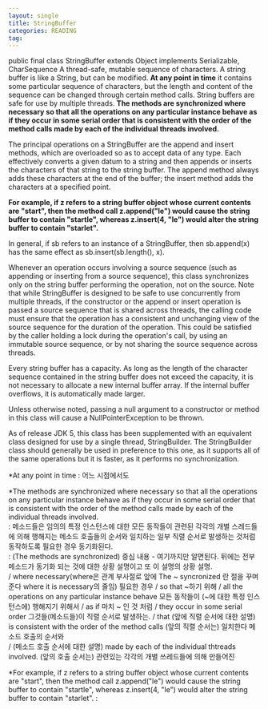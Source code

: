 ```yaml
---
layout: single
title: StringBuffer
categories: READING
tag: 
---
```


public final class StringBuffer
extends Object
implements Serializable, CharSequence
A thread-safe, mutable sequence of characters. A string buffer is like a String, but can be modified. __At any point in time__ it contains some particular sequence of characters, but the length and content of the sequence can be changed through certain method calls.
String buffers are safe for use by multiple threads. __The methods are synchronized where necessary so that all the operations on any particular instance behave as if they occur in some serial order that is consistent with the order of the method calls made by each of the individual threads involved.__

The principal operations on a StringBuffer are the append and insert methods, which are overloaded so as to accept data of any type. Each effectively converts a given datum to a string and then appends or inserts the characters of that string to the string buffer. The append method always adds these characters at the end of the buffer; the insert method adds the characters at a specified point.

__For example, if z refers to a string buffer object whose current contents are "start", then the method call z.append("le") would cause the string buffer to contain "startle", whereas z.insert(4, "le") would alter the string buffer to contain "starlet".__

In general, if sb refers to an instance of a StringBuffer, then sb.append(x) has the same effect as sb.insert(sb.length(), x).

Whenever an operation occurs involving a source sequence (such as appending or inserting from a source sequence), this class synchronizes only on the string buffer performing the operation, not on the source. Note that while StringBuffer is designed to be safe to use concurrently from multiple threads, if the constructor or the append or insert operation is passed a source sequence that is shared across threads, the calling code must ensure that the operation has a consistent and unchanging view of the source sequence for the duration of the operation. This could be satisfied by the caller holding a lock during the operation's call, by using an immutable source sequence, or by not sharing the source sequence across threads.

Every string buffer has a capacity. As long as the length of the character sequence contained in the string buffer does not exceed the capacity, it is not necessary to allocate a new internal buffer array. If the internal buffer overflows, it is automatically made larger.

Unless otherwise noted, passing a null argument to a constructor or method in this class will cause a NullPointerException to be thrown.

As of release JDK 5, this class has been supplemented with an equivalent class designed for use by a single thread, StringBuilder. The StringBuilder class should generally be used in preference to this one, as it supports all of the same operations but it is faster, as it performs no synchronization.   

*At any point in time : 어느 시점에서도    

*The methods are synchronized where necessary so that all the operations on any particular instance behave as if they occur in some serial order that is consistent with the order of the method calls made by each of the individual threads involved.   
: 메소드들은 임의의 특정 인스턴스에 대한 모든 동작들이 관련된 각각의 개별 스레드들에 의해 행해지는 메소드 호출들의 순서와 일치하는 일부 직렬 순서로 발생하는 것처럼 동작하도록 필요한 경우 동기화된다.   
: (The methods are synchronized) 중심 내용 - 여기까지만 알면된다. 뒤에는 전부 메소드가 동기화 되는 것에 대한 상황 설명이고 또 이 설명의 상황 설명.   
/ where necessary(where은 관계 부사절로 앞에 The ~ syncronized 란 절을 꾸며준다 where it is necessary의 줄임) 필요한 경우 / so that ~하기 위해 / all the operations on any particular instance behave 모든 동작들이 (~에 대한 특정 인스턴스에) 행해지기 위해서 / as if 마치 ~ 인 것 처럼 / they occur in some serial order 그것들(메소드들)이 직렬 순서로 발생하는.
/ that (앞에 직렬 순서에 대한 설명) is consistent with the order of the method calls (앞의 직렬 순서는) 일치한다 메소드 호출의 순서와   
/ (메소드 호출 순서에 대한 설명) made by each of the individual thtreads involved. (앞의 호출 순서는) 관련있는 각각의 개별 쓰레드들에 의해 만들어진

*For example, if z refers to a string buffer object whose current contents are "start", then the method call z.append("le") would cause the string buffer to contain "startle", whereas z.insert(4, "le") would alter the string buffer to contain "starlet".
: 

